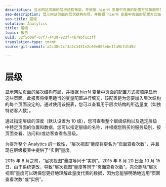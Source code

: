 ```yaml
---
description: 显示网站页面的层次结构布局，并根据 hierN 变量中页面的配置方式按顺序显示这些页面。此报表将使用适当的变量配置进行填充，该配置是为您要加入层次结构的每个页面设定的。通过使用该报表，您可以查看用于层次结构的所选量度（如独特访客人数）。
seo-description: 显示网站页面的层次结构布局，并根据 hierN 变量中页面的配置方式按顺序显示这些页面。此报表将使用适当的变量配置进行填充，该配置是为您要加入层次结构的每个页面设定的。通过使用该报表，您可以查看用于层次结构的所选量度（如独特访客人数）。
seo-title: 层级
solution: Analytics
title: 层级
topic: 报告
uuid: 52f5d0af-67f7-4439-923f-4b79bf1c3ff
translation-type: tm+mt
source-git-commit: a2c38c2cf3a2c1451e2c60e003ebe1fa9bfd145d

---
```



# 层级

显示网站页面的层次结构布局，并根据 hierN 变量中页面的配置方式按顺序显示这些页面。此报表将使用适当的变量配置进行填充，该配置是为您要加入层次结构的每个页面设定的。通过使用该报表，您可以查看用于层次结构的所选量度（如独特访客人数）。

通过指定层级的深度（默认设置为 10 级），您可查看整个层级结构以及选定层级中特定页面的位置和数据。您可以指定层级的名称，并根据您购买的服务级别，按页面查看、访问和/或访客查看各层级。

为提升整个 Analytics 的一致性，“层次视图”量度将更名为“页面查看次数”，并且现在层级报表中提供了“实例”量度。

2015 年 8 月之前，“层次视图”量度等同于“实例”。2015 年 8 月 20 日至 10 月 15 日，由于系统更改，导致“层次视图”量度等同于“页面查看次数”。完全删除“层次视图”量度可以确保您更好地理解此量度代表的数据，因为您能够明确地选用“页面查看次数”或“实例”。
